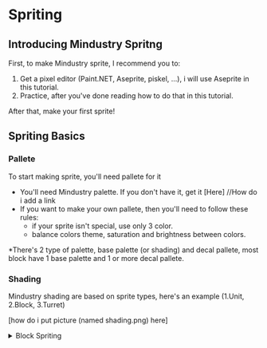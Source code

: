 # Spriting

## Introducing Mindustry Spritng

First, to make Mindustry sprite, I recommend you to:

1. Get a pixel editor (Paint.NET, Aseprite, piskel, ...), i will use Aseprite in this tutorial.
2. Practice, after you've done reading how to do that in this tutorial.

After that, make your first sprite!

## Spriting Basics

### Pallete
To start making sprite, you'll need pallete for it
 - You'll need Mindustry palette. If you don't have it, get it [Here] //How do i add a link
 - If you want to make your own pallete, then you'll need to follow these rules:
    - if your sprite isn't special, use only 3 color.
    - balance colors theme, saturation and brightness between colors.
 
*There's 2 type of palette, base palette (or shading) and decal pallete,
most block have 1 base palette and 1 or more decal pallete.

### Shading

Mindustry shading are based on sprite types, here's an example
(1.Unit, 2.Block, 3.Turret)

[how do i put picture (named shading.png) here]

<details><summary>Block Spriting</summary>
<p>

 //TODO

</p>
</details>